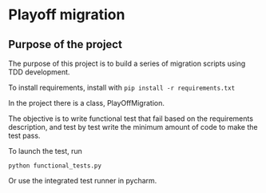 # Playoff migration

## Purpose of the project

The purpose of this project is to build a series of migration scripts using TDD development.

To install requirements, install with `pip install -r requirements.txt`

In the project there is a class, PlayOffMigration.

The objective is to write functional test that fail based on the requirements description, and test by test write the minimum amount of code to make the test pass.

To launch the test, run

`python functional_tests.py`

Or use the integrated test runner in pycharm.
